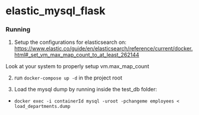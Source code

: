 # elastic_mysql_flask

### Running

1. Setup the configurations for elasticsearch on: https://www.elastic.co/guide/en/elasticsearch/reference/current/docker.html#_set_vm_max_map_count_to_at_least_262144

Look at your system to properly setup vm.max_map_count

2. run `docker-compose up -d` in the project root

3. Load the mysql dump by running inside the test_db folder: 

* `docker exec -i containerId mysql -uroot -pchangeme employees < load_departments.dump`
